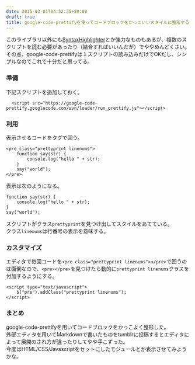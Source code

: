 ```yaml
---
date: 2015-03-01T04:52:35+09:00
draft: true
title: google-code-prettifyを使ってコードブロックをかっこいいスタイルに整形する
---
```

このライブラリ以外にも[SyntaxHighlighter](http://alexgorbatchev.com/SyntaxHighlighter)とか強力なものもあるが、複数のスクリプトを読む必要があったり（結合すればいいんだが）でややめんどくさい。  
その点、google-code-prettifyは１スクリプトの読み込みだけでOKだし、シンプルなのでこれで十分だと思ってる。  
### 準備
下記スクリプトを追加しておく。  

```
  <script src="https://google-code-prettify.googlecode.com/svn/loader/run_prettify.js"></script>
```


### 利用  
表示させるコードをタグで囲う。  

```
<pre class="prettyprint linenums">
    function say(str) {
        console.log("hello " + str);
    }
    say("world");
</pre>

```

表示は次のようになる。  

```
function say(str) {
    console.log("hello " + str);
}
say("world");
```

スクリプトがクラス`prettyprint`を見つけ出してスタイルをあてている。  
クラス`linenums`は行番号の表示を意味する。  

### カスタマイズ  
エディタで毎回コードを`<pre class="prettyprint linenums"></pre>`で囲うのは面倒なので、`<pre></pre>`を見つけたら動的に`prettyprint linenums`クラスを付加するようにする。  

```
<script type="text/javascript">
    $("pre").addClass("prettyprint linenums");
</script>
```

### まとめ  
google-code-prettifyを用いてコードブロックをかっこよく整形した。  
外部エディタを用いてMarkdownで書いたものをtumblrに投稿するとエディタによって展開のされ方が違ったりしてやや手こずった。  
今度はHTML/CSS/Javascriptをセットにしたモジュールとか表示させてみようかな。
